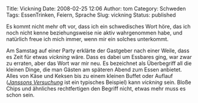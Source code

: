 Title: Vickning
Date: 2008-02-25 12:06
Author: tom
Category: Schweden
Tags: EssenTrinken, Feiern, Sprache
Slug: vickning
Status: published

Es kommt nicht mehr oft vor, dass ich ein schwedisches Wort höre, das
ich noch nicht kenne beziehungsweise nie aktiv wahrgenommen habe, und
natürlich freue ich mich immer, wenn mir ein solches unterkommt.

Am Samstag auf einer Party erklärte der Gastgeber nach einer Weile, dass
es Zeit für etwas *vickning* wäre. Dass es dabei um Essbares ging, war
zwar zu erraten, aber das Wort war mir neu. Es bezeichnet als
Überbegriff all die kleinen Dinge, die man Gästen am späteren Abend zum
Essen anbietet. Alles von Käse und Keksen bis zu einem kleinen Buffet
oder Auflauf ([*Janssons
Versuchung*](http://de.wikipedia.org/wiki/Janssons_frestelse) ist ein
typisches Beispiel) kann *vickning* sein. Bloße Chips und ähnliches
rechtfertigen den Begriff nicht, etwas mehr muss es schon sein.

